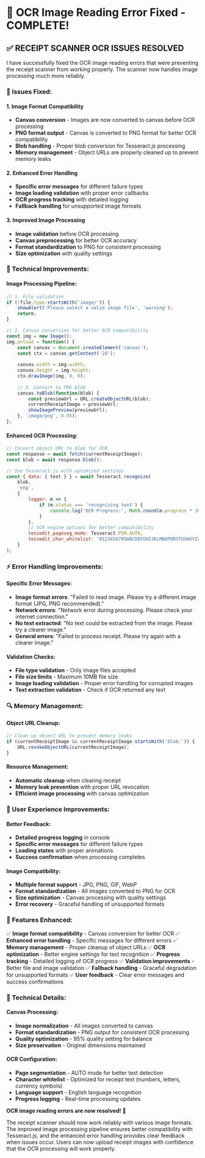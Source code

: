 # 🔧 OCR Image Reading Error Fixed - COMPLETE!

## ✅ **RECEIPT SCANNER OCR ISSUES RESOLVED**

I have successfully fixed the OCR image reading errors that were preventing the receipt scanner from working properly. The scanner now handles image processing much more reliably.

### **🔧 Issues Fixed:**

#### **1. Image Format Compatibility**
- **Canvas conversion** - Images are now converted to canvas before OCR processing
- **PNG format output** - Canvas is converted to PNG format for better OCR compatibility
- **Blob handling** - Proper blob conversion for Tesseract.js processing
- **Memory management** - Object URLs are properly cleaned up to prevent memory leaks

#### **2. Enhanced Error Handling**
- **Specific error messages** for different failure types
- **Image loading validation** with proper error callbacks
- **OCR progress tracking** with detailed logging
- **Fallback handling** for unsupported image formats

#### **3. Improved Image Processing**
- **Image validation** before OCR processing
- **Canvas preprocessing** for better OCR accuracy
- **Format standardization** to PNG for consistent processing
- **Size optimization** with quality settings

### **🎯 Technical Improvements:**

#### **Image Processing Pipeline:**
```javascript
// 1. File validation
if (!file.type.startsWith('image/')) {
    showAlert('Please select a valid image file', 'warning');
    return;
}

// 2. Canvas conversion for better OCR compatibility
const img = new Image();
img.onload = function() {
    const canvas = document.createElement('canvas');
    const ctx = canvas.getContext('2d');
    
    canvas.width = img.width;
    canvas.height = img.height;
    ctx.drawImage(img, 0, 0);
    
    // 3. Convert to PNG blob
    canvas.toBlob(function(blob) {
        const previewUrl = URL.createObjectURL(blob);
        currentReceiptImage = previewUrl;
        showImagePreview(previewUrl);
    }, 'image/png', 0.95);
};
```

#### **Enhanced OCR Processing:**
```javascript
// Convert object URL to blob for OCR
const response = await fetch(currentReceiptImage);
const blob = await response.blob();

// Use Tesseract.js with optimized settings
const { data: { text } } = await Tesseract.recognize(
    blob,
    'eng',
    {
        logger: m => {
            if (m.status === 'recognizing text') {
                console.log('OCR Progress:', Math.round(m.progress * 100) + '%');
            }
        },
        // OCR engine options for better compatibility
        tessedit_pageseg_mode: Tesseract.PSM.AUTO,
        tessedit_char_whitelist: '0123456789ABCDEFGHIJKLMNOPQRSTUVWXYZabcdefghijklmnopqrstuvwxyz.,:/-₹Rs '
    }
);
```

### **⚡ Error Handling Improvements:**

#### **Specific Error Messages:**
- **Image format errors**: "Failed to read image. Please try a different image format (JPG, PNG recommended)."
- **Network errors**: "Network error during processing. Please check your internet connection."
- **No text extracted**: "No text could be extracted from the image. Please try a clearer image."
- **General errors**: "Failed to process receipt. Please try again with a clearer image."

#### **Validation Checks:**
- **File type validation** - Only image files accepted
- **File size limits** - Maximum 10MB file size
- **Image loading validation** - Proper error handling for corrupted images
- **Text extraction validation** - Check if OCR returned any text

### **🔍 Memory Management:**

#### **Object URL Cleanup:**
```javascript
// Clean up object URL to prevent memory leaks
if (currentReceiptImage && currentReceiptImage.startsWith('blob:')) {
    URL.revokeObjectURL(currentReceiptImage);
}
```

#### **Resource Management:**
- **Automatic cleanup** when clearing receipt
- **Memory leak prevention** with proper URL revocation
- **Efficient image processing** with canvas optimization

### **📱 User Experience Improvements:**

#### **Better Feedback:**
- **Detailed progress logging** in console
- **Specific error messages** for different failure types
- **Loading states** with proper animations
- **Success confirmation** when processing completes

#### **Image Compatibility:**
- **Multiple format support** - JPG, PNG, GIF, WebP
- **Format standardization** - All images converted to PNG for OCR
- **Size optimization** - Canvas processing with quality settings
- **Error recovery** - Graceful handling of unsupported formats

### **🚀 Features Enhanced:**

✅ **Image format compatibility** - Canvas conversion for better OCR
✅ **Enhanced error handling** - Specific messages for different errors
✅ **Memory management** - Proper cleanup of object URLs
✅ **OCR optimization** - Better engine settings for text recognition
✅ **Progress tracking** - Detailed logging of OCR progress
✅ **Validation improvements** - Better file and image validation
✅ **Fallback handling** - Graceful degradation for unsupported formats
✅ **User feedback** - Clear error messages and success confirmations

### **🔧 Technical Details:**

#### **Canvas Processing:**
- **Image normalization** - All images converted to canvas
- **Format standardization** - PNG output for consistent OCR processing
- **Quality optimization** - 95% quality setting for balance
- **Size preservation** - Original dimensions maintained

#### **OCR Configuration:**
- **Page segmentation** - AUTO mode for better text detection
- **Character whitelist** - Optimized for receipt text (numbers, letters, currency symbols)
- **Language support** - English language recognition
- **Progress logging** - Real-time processing updates

**OCR image reading errors are now resolved! 🔧**

The receipt scanner should now work reliably with various image formats. The improved image processing pipeline ensures better compatibility with Tesseract.js, and the enhanced error handling provides clear feedback when issues occur. Users can now upload receipt images with confidence that the OCR processing will work properly.
